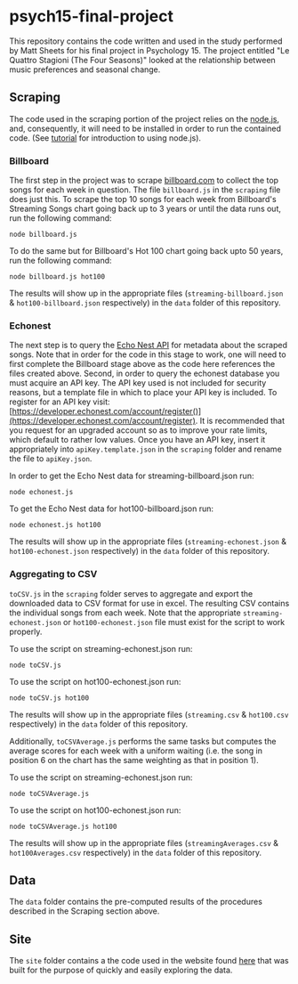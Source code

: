 psych15-final-project
=====================

This repository contains the code written and used in the study performed by Matt Sheets for his final project in Psychology 15. The project entitled "Le Quattro Stagioni (The Four Seasons)" looked at the relationship between music preferences and seasonal change.

Scraping
--------

The code used in the scraping portion of the project relies on the [node.js](http://nodejs.org/), and, consequently, it will need to be installed in order to run the contained code. (See [tutorial](http://blog.modulus.io/absolute-beginners-guide-to-nodejs) for introduction to using node.js).

### Billboard ###

The first step in the project was to scrape [billboard.com](billboard.com) to collect the top songs for each week in question. The file `billboard.js` in the `scraping` file does just this. To scrape the top 10 songs for each week from Billboard's Streaming Songs chart going back up to 3 years or until the data runs out, run the following command:

	node billboard.js

To do the same but for Billboard's Hot 100 chart going back upto 50 years, run the following command:

	node billboard.js hot100

The results will show up in the appropriate files (`streaming-billboard.json` & `hot100-billboard.json` respectively) in the `data` folder of this repository.

### Echonest ###

The next step is to query the [Echo Nest API](http://echonest.com/) for metadata about the scraped songs. Note that in order for the code in this stage to work, one will need to first complete the Billboard stage above as the code here references the files created above. Second, in order to query the echonest database you must acquire an API key. The API key used is not included for security reasons, but a template file in which to place your API key is included. To register for an API key visit: [https://developer.echonest.com/account/register()](https://developer.echonest.com/account/register). It is recommended that you request for an upgraded account so as to improve your rate limits, which default to rather low values. Once you have an API key, insert it appropriately into `apiKey.template.json` in the `scraping` folder and rename the file to `apiKey.json`.

In order to get the Echo Nest data for streaming-billboard.json run:

	node echonest.js

To get the Echo Nest data for hot100-billboard.json run:

	node echonest.js hot100

The results will show up in the appropriate files (`streaming-echonest.json` & `hot100-echonest.json` respectively) in the `data` folder of this repository.

### Aggregating to CSV ###

`toCSV.js` in the `scraping` folder serves to aggregate and export the downloaded data to CSV format for use in excel. The resulting CSV contains the individual songs from each week. Note that the appropriate `streaming-echonest.json` or `hot100-echonest.json` file must exist for the script to work properly.

To use the script on streaming-echonest.json run:

	node toCSV.js

To use the script on hot100-echonest.json run:

	node toCSV.js hot100

The results will show up in the appropriate files (`streaming.csv` & `hot100.csv` respectively) in the `data` folder of this repository.

Additionally, `toCSVAverage.js` performs the same tasks but computes the average scores for each week with a uniform waiting (i.e. the song in position 6 on the chart has the same weighting as that in position 1).

To use the script on streaming-echonest.json run:

	node toCSVAverage.js

To use the script on hot100-echonest.json run:

	node toCSVAverage.js hot100

The results will show up in the appropriate files (`streamingAverages.csv` & `hot100Averages.csv` respectively) in the `data` folder of this repository.	

Data
----

The `data` folder contains the pre-computed results of the procedures described in the Scraping section above.

Site
----

The `site` folder contains a the code used in the website found [here](http://www.hcs.harvard.edu/~msheets/psych15/) that was built for the purpose of quickly and easily exploring the data.


